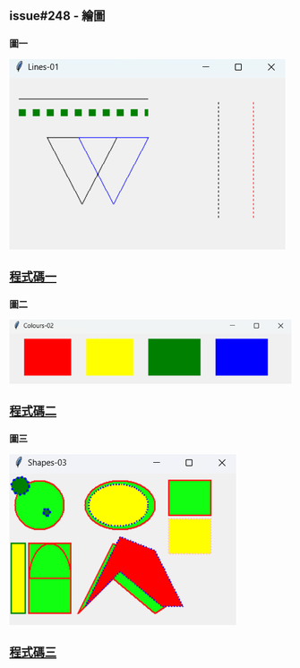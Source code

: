 ## issue#248 - 繪圖

### 圖一
![圖一](./image/image01.png)

## [程式碼一](index01.py)


### 圖二
![圖二](./image/image02.png)

## [程式碼二](index02.py)


### 圖三
![圖三](./image/image03.png)

## [程式碼三](index03.py)
